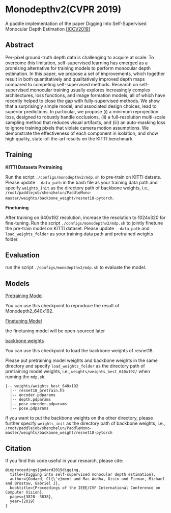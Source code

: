 # Monodepthv2(CVPR 2019)
A paddle implementation of the paper Digging Into Self-Supervised Monocular Depth Estimation
[\[ICCV2019\]](https://openaccess.thecvf.com/content_ICCV_2019/html/Godard_Digging_Into_Self-Supervised_Monocular_Depth_Estimation_ICCV_2019_paper.html)


## Abstract
Per-pixel ground-truth depth data is challenging to acquire at scale. To overcome this limitation, self-supervised learning has emerged as a promising alternative for training models to perform monocular depth estimation. In this paper, we propose a set of improvements, which together result in both quantitatively and qualitatively improved depth maps compared to competing self-supervised methods. Research on self-supervised monocular training usually explores increasingly complex architectures, loss functions, and image formation models, all of which have recently helped to close the gap with fully-supervised methods. We show that a surprisingly simple model, and associated design choices, lead to superior predictions. In particular, we propose (i) a minimum reprojection loss, designed to robustly handle occlusions, (ii) a full-resolution multi-scale sampling method that reduces visual artifacts, and (iii) an auto-masking loss to ignore training pixels that violate camera motion assumptions. We demonstrate the effectiveness of each component in isolation, and show high quality, state-of-the-art results on the KITTI benchmark.


## Training
**KITTI Datasets Pretraining**

Run the script `./configs/monodepthv2/mdp.sh` to pre-train on KITTI datsets. Please update `--data_path` in the bash file as your training data path and specify `weights_init` as the directory path of backbone weights, i.e., `/root/paddlejob/shenzhelun/PaddleMono-master/weights/backbone_weight/resnet18-pytorch`.

**Finetuning**

After training on 640x192 resolution, increase the resolution to 1024x320 for fine-tuning.
Run the script `./configs/monodepthv2/mdp.sh` to jointly finetune the pre-train model on KITTI dataset. 
Please update `--data_path` and `--load_weights_folder` as your training data path and pretrained weights folder.

## Evaluation

run the script `./configs/monodepthv2/mdp.sh` to evaluate the model.

## Models

[Pretraining Model](https://drive.google.com/file/d/14hUDOt4lt6glPdUAwgky523E1yZJ1Wvw/view?usp=sharing)

You can use this checkpoint to reproduce the result of Monodepth2_640x192.

[comment]: <> (You can use this checkpoint to reproduce the result of Monodepth2_640x192.)

[Finetuning Model]()

the finetuning model will be open-sourced later 

[comment]: <> (You can use this checkpoint to reproduce the result of Monodepth2_1024x320.)

[backbone weights](https://drive.google.com/file/d/1iVnt_6I0u2U4wo1ZeG1Iy2DvZ1Ltn-2l/view?usp=share_link)

You can use this checkpoint to load the backbone weights of resnet18.

Please put pretraining model weights and backbone weights in the same directory and specify `load_weights_folder` 
as the directory path of pretraining model weights, i.e., `weights/weights_best_640x192/` when running the `mdp.sh`.

```text
|-- weights/weights_best_640x192
  |-- resnet18_pretrain.h5
  |-- encoder.pdparams
  |-- depth.pdparams
  |-- pose_encoder.pdparams
  |-- pose.pdparams
```

If you want to put the backbone weights on the other directory, please further specify `weights_init` as the directory path of backbone weights, i.e., `/root/paddlejob/shenzhelun/PaddleMono-master/weights/backbone_weight/resnet18-pytorch`

## Citation
If you find this code useful in your research, please cite:
```
@inproceedings{godard2019digging,
  title={Digging into self-supervised monocular depth estimation},
  author={Godard, Cl{\'e}ment and Mac Aodha, Oisin and Firman, Michael and Brostow, Gabriel J},
  booktitle={Proceedings of the IEEE/CVF International Conference on Computer Vision},
  pages={3828--3838},
  year={2019}
}
```